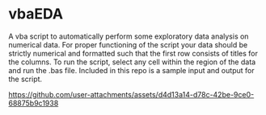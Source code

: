# vbaEDA
A vba script to automatically perform some exploratory data analysis on numerical data. For proper functioning of the script your data should be strictly numerical and formatted such that the first row consists of titles for the columns. To run the script, select any cell within the region of the data and run the .bas file. Included in this repo is a sample input and output for the script.


https://github.com/user-attachments/assets/d4d13a14-d78c-42be-9ce0-68875b9c1938

